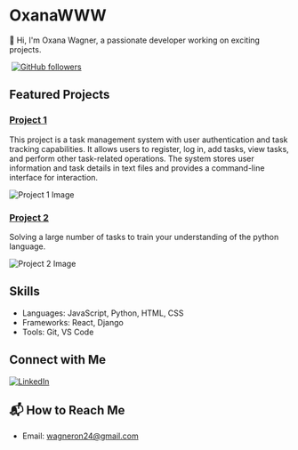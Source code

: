 # OxanaWWW


👋 Hi, I'm Oxana Wagner, a passionate developer working on exciting projects.

![<img width="250"/>](https://gdurl.com/2wNiJ)
[![GitHub followers](https://img.shields.io/github/followers/OxanaWWW?label=Follow&style=social)](https://github.com/OxanaWWW)

## Featured Projects

### [Project 1](https://github.com/OxanaWWW/finalCapstone)
This project is a task management system with user authentication and task tracking capabilities. It allows users to register, log in, add tasks, view tasks, and perform other task-related operations. The system stores user information and task details in text files and provides a command-line interface for interaction.

![Project 1 Image](https://external-content.duckduckgo.com/iu/?u=https%3A%2F%2F1.bp.blogspot.com%2F-WFlTDRQ5nZI%2FXqMED_-aV8I%2FAAAAAAAB1NM%2FX4mEmbLbylYotlO25v8f6v4RM2zQobmVgCLcBGAsYHQ%2Fs1600%2Fimage2%252B-%252B2020-04-24T172119.147.jpg&f=1&nofb=1&ipt=7265462b8d8517a6ea8c7e0078098bd0c88ae2d7f628d508aba44ee55ee3104d&ipo=images)

### [Project 2](https://github.com/OxanaWWW/PYTHON_10.22)
Solving a large number of tasks to train your understanding of the python language.

![Project 2 Image](https://external-content.duckduckgo.com/iu/?u=https%3A%2F%2Fwallpapercave.com%2Fwp%2Fwp8816374.jpg&f=1&nofb=1&ipt=b5067adb3ef7a9223e90d2f78e543f8d82dfcac6f1db727dd42a9188accc9436&ipo=images)

## Skills

- Languages: JavaScript, Python, HTML, CSS
- Frameworks: React, Django
- Tools: Git, VS Code

## Connect with Me

[![LinkedIn](https://img.shields.io/badge/LinkedIn-Connect-blue)](https://www.linkedin.com/in/oxana-wagner-ab0801230)

## 📬 How to Reach Me

- Email: wagneron24@gmail.com


